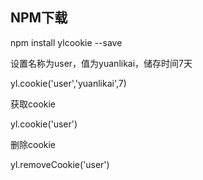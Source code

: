 NPM下载
-
npm install ylcookie  --save

设置名称为user，值为yuanlikai，储存时间7天

yl.cookie('user','yuanlikai',7) 

获取cookie

yl.cookie('user') 

删除cookie

yl.removeCookie('user') 
